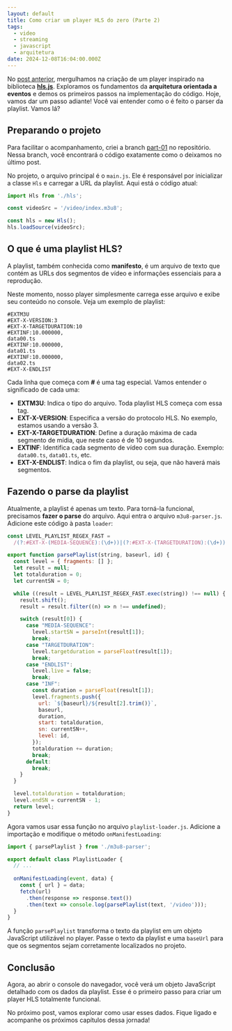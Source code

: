 ```yaml
---
layout: default
title: Como criar um player HLS do zero (Parte 2)
tags:
  - video
  - streaming
  - javascript
  - arquitetura
date: 2024-12-08T16:04:00.000Z
---
```

No [post anterior](https://felipecesar.dev/posts/como-criar-um-player-hls-do-zero-parte-1/), mergulhamos na criação de um player inspirado na biblioteca [**hls.js**](https://github.com/video-dev/hls.js). Exploramos os fundamentos da **arquitetura orientada a eventos** e demos os primeiros passos na implementação do código. Hoje, vamos dar um passo adiante! Você vai entender como o é feito o parser da playlist. Vamos lá?

## Preparando o projeto

Para facilitar o acompanhamento, criei a branch [part-01](https://github.com/felipecesr/hls-player/tree/part-01) no repositório. Nessa branch, você encontrará o código exatamente como o deixamos no último post.

No projeto, o arquivo principal é o `main.js`. Ele é responsável por inicializar a classe `Hls` e carregar a URL da playlist. Aqui está o código atual:

```javascript
import Hls from './hls';

const videoSrc = '/video/index.m3u8';

const hls = new Hls();
hls.loadSource(videoSrc);
```

## O que é uma playlist HLS?

A playlist, também conhecida como **manifesto**, é um arquivo de texto que contém as URLs dos segmentos de vídeo e informações essenciais para a reprodução.

Neste momento, nosso player simplesmente carrega esse arquivo e exibe seu conteúdo no console. Veja um exemplo de playlist:

```
#EXTM3U
#EXT-X-VERSION:3
#EXT-X-TARGETDURATION:10
#EXTINF:10.000000,
data00.ts
#EXTINF:10.000000,
data01.ts
#EXTINF:10.000000,
data02.ts
#EXT-X-ENDLIST
```

Cada linha que começa com **#** é uma tag especial. Vamos entender o significado de cada uma:

- **EXTM3U**: Indica o tipo do arquivo. Toda playlist HLS começa com essa tag.
- **EXT-X-VERSION**: Especifica a versão do protocolo HLS. No exemplo, estamos usando a versão 3.
- **EXT-X-TARGETDURATION**: Define a duração máxima de cada segmento de mídia, que neste caso é de 10 segundos.
- **EXTINF**: Identifica cada segmento de vídeo com sua duração. Exemplo: `data00.ts`, `data01.ts`, etc.
- **EXT-X-ENDLIST**: Indica o fim da playlist, ou seja, que não haverá mais segmentos.

## Fazendo o parse da playlist

Atualmente, a playlist é apenas um texto. Para torná-la funcional, precisamos **fazer o parse** do arquivo. Aqui entra o arquivo `m3u8-parser.js`. Adicione este código à pasta `loader`:

```javascript
const LEVEL_PLAYLIST_REGEX_FAST =
  /(?:#EXT-X-(MEDIA-SEQUENCE):(\d+))|(?:#EXT-X-(TARGETDURATION):(\d+))|(?:#EXT(INF):([\d.]+)[^\r\n]*[\r\n]+([^\r\n]+)|(?:#EXT-X-(ENDLIST)))/g;

export function parsePlaylist(string, baseurl, id) {
  const level = { fragments: [] };
  let result = null;
  let totalduration = 0;
  let currentSN = 0;

  while ((result = LEVEL_PLAYLIST_REGEX_FAST.exec(string)) !== null) {
    result.shift();
    result = result.filter((n) => n !== undefined);

    switch (result[0]) {
      case "MEDIA-SEQUENCE":
        level.startSN = parseInt(result[1]);
        break;
      case "TARGETDURATION":
        level.targetduration = parseFloat(result[1]);
        break;
      case "ENDLIST":
        level.live = false;
        break;
      case "INF":
        const duration = parseFloat(result[1]);
        level.fragments.push({
          url: `${baseurl}/${result[2].trim()}`,
          baseurl,
          duration,
          start: totalduration,
          sn: currentSN++,
          level: id,
        });
        totalduration += duration;
        break;
      default:
        break;
    }
  }

  level.totalduration = totalduration;
  level.endSN = currentSN - 1;
  return level;
}
```

Agora vamos usar essa função no arquivo `playlist-loader.js`. Adicione a importação e modifique o método `onManifestLoading`:

```javascript
import { parsePlaylist } from './m3u8-parser';

export default class PlaylistLoader {
  // ...
  
  onManifestLoading(event, data) {
    const { url } = data;
    fetch(url)
      .then(response => response.text())
      .then(text => console.log(parsePlaylist(text, '/video')));
  }
}

```

A função `parsePlaylist` transforma o texto da playlist em um objeto JavaScript utilizável no player. Passe o texto da playlist e uma `baseUrl` para que os segmentos sejam corretamente localizados no projeto.

## Conclusão

Agora, ao abrir o console do navegador, você verá um objeto JavaScript detalhado com os dados da playlist. Esse é o primeiro passo para criar um player HLS totalmente funcional.

No próximo post, vamos explorar como usar esses dados. Fique ligado e acompanhe os próximos capítulos dessa jornada!
